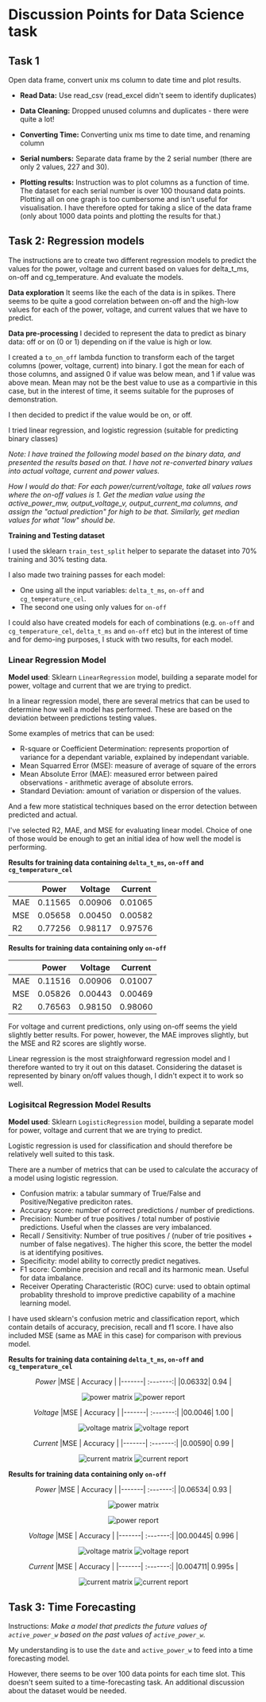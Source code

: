 # Discussion Points for Data Science task

## Task 1 
Open data frame, convert unix ms column to date time and plot results.

* **Read Data:** Use read_csv (read_excel didn't seem to identify duplicates)

* **Data Cleaning:** Dropped unused columns and duplicates - there were quite a lot!

* **Converting Time:** Converting unix ms time to date time, and renaming column

* **Serial numbers:** Separate data frame by the 2 serial number (there are only 2 values, 227 and 30).

* **Plotting results:**
Instruction was to plot columns as a function of time. The dataset for each serial number is over 100 thousand data points. Plotting all on one graph is too cumbersome and isn't useful for visualisation. I have therefore opted for taking a slice of the data frame (only about 1000 data points and plotting the results for that.)

## Task 2: Regression models

The instructions are to create two different regression models to predict the values for the power, voltage and current based on values for delta_t_ms, on-off and cg_temperature. And evaluate the models.

**Data exploration**
It seems like the each of the data is in spikes. There seems to be quite a good correlation between on-off and the high-low values for each of the power, voltage, and current values that we have to predict.

**Data pre-processing**
I decided to represent the data to predict as binary data: off or on (0 or 1) depending on if the value is high or low. 

I created a `to_on_off` lambda function to transform each of the target columns (power, voltage, current) into binary. I got the mean for each of those columns, and assigned 0 if value was below mean, and 1 if value was above mean. Mean may not be the best value to use as a compartivie in this case, but in the interest of time, it seems suitable for the puproses of demonstration.

I then decided to predict if the value would be on, or off. 

I tried linear regression, and logistic regression (suitable for predicting binary classes)

*Note: I have trained the following model based on the binary data, and presented the results based on that. I have not re-converted binary values into actual voltage, current and power values.*

*How I would do that: For each power/current/voltage, take all values rows where the on-off values is 1. Get the median value using the active_power_mw, output_voltage_v, output_current_ma columns, and assign the "actual prediction" for high to be that. Similarly, get median values for what "low" should be.*

**Training and Testing dataset**

I used the sklearn `train_test_split` helper to separate the dataset into 70% training and 30% testing data.

I also made two training passes for each model: 
* One using all the input variables: `delta_t_ms`, `on-off` and `cg_temperature_cel`.
* The second one using only values for `on-off` 

I could also have created models for each of combinations (e.g. `on-off` and `cg_temperature_cel`, `delta_t_ms` and `on-off` etc) but in the interest of time and for demo-ing purposes, I stuck with two results, for each model.

### Linear Regression Model

**Model used**: Sklearn `LinearRegression` model, building a separate model for power, voltage and current that we are trying to predict.


In a linear regression model, there are several metrics that can be used to determine how well a model has performed. These are based on the deviation between predictions testing values.

Some examples of metrics that can be used:
* R-square or Coefficient Determination: represents proportion of variance for a dependant variable, explained by independant variable. 
* Mean Squarred Error (MSE): measure of average of square of the errors
* Mean Absolute Error (MAE): measured error between paired observations - arithmetic average of absolute errors.
* Standard Deviation: amount of variation or dispersion of the values.

And a few more statistical techniques based on the error detection between predicted and actual.

I've selected R2, MAE, and MSE for evaluating linear model. Choice of one of those would be enough to get an initial idea of how well the model is performing.

**Results for training data containing `delta_t_ms`, `on-off` and `cg_temperature_cel`**

<center>

|       |   Power   | Voltage | Current |
|-------| :-------: | ----    | --- |
|MAE |0.11565  | 0.00906 | 0.01065 |
|MSE |0.05658  | 0.00450 | 0.00582 |
|R2  |0.77256  | 0.98117 | 0.97576 |
</center>

**Results for training data containing only `on-off`**
<center>


|       |   Power   | Voltage | Current |
|-------| :-------: | ----    | --- |
|MAE |0.11516  | 0.00906 | 0.01007 |
|MSE |0.05826  | 0.00443 | 0.00469 |
|R2  |0.76563  | 0.98150 | 0.98060 |
</center>

For voltage and current predictions, only using on-off seems the yield slightly better results. For power, however, the MAE improves slightly, but the MSE and R2 scores are slightly worse.

Linear regression is the most straighforward regression model and I therefore wanted to try it out on this dataset. Considering the dataset is represented by binary on/off values though, I didn't expect it to work so well.

### Logisitcal Regression Model Results

**Model used**: Sklearn `LogisticRegression` model, building a separate model for power, voltage and current that we are trying to predict.

Logistic regression is used for classification and should therefore be relatively well suited to this task.

There are a number of metrics that can be used to calculate the accuracy of a model using logistic regression.
* Confusion matrix: a tabular summary of True/False and Positive/Negative prediciton rates.
* Accuracy score: number of correct predictions / number of predictions.
* Precision: Number of true positives / total number of postivie predictions. Useful when the classes are very imbalanced.
* Recall / Sensitivity: Number of true positives / (nuber of trie positives + number of false negatives). The higher this score, the better the model is at identifying positives.
* Specificity: model ability to correctly predict negatives.
* F1 score: Combine precision and recall and its harmonic mean. Useful for data imbalance.
* Receiver Operating Characteristic (ROC) curve: used to obtain optimal probablity threshold to improve predictive capability of a machine learning model.

I have used sklearn's confusion metric and classification report, which contain details of accuracy, precision, recall and f1 score. I have also included MSE (same as MAE in this case) for comparison with previous model.

**Results for training data containing `delta_t_ms`, `on-off` and `cg_temperature_cel`**

<center>

*Power*
|MSE    | Accuracy |
|-------| :-------:| 
|0.06332| 0.94     | 


![power matrix](plots/cnf_matrix_power_all.png)
![power report](plots/class_power_all.png)


*Voltage*
|MSE    | Accuracy |
|-------| :-------:| 
|00.0046| 1.00     | 


![voltage matrix](plots/cnf_matrix_voltage_all.png)
![voltage report](plots/class_voltage_all.png)


*Current*
|MSE    | Accuracy |
|-------| :-------:| 
|0.00590| 0.99     | 


![current matrix](plots/cnf_matrix_current_all.png)
![current report](plots/class_current_all.png)
</center>

**Results for training data containing only `on-off`**


<center>

*Power*
|MSE    | Accuracy |
|-------| :-------:| 
|0.06534| 0.93     | 



![power matrix](plots/cnf_matrix_power_on-off.png)

![power report](plots/class_power_on-off.png)


*Voltage*
|MSE    | Accuracy |
|-------| :-------:| 
|00.00445| 0.996     | 



![voltage matrix](plots/cnf_matrix_voltage_on-off.png)
![voltage report](plots/class_voltage_on-off.png)


*Current*
|MSE    | Accuracy |
|-------| :-------:| 
|0.004711| 0.995s    | 


![current matrix](plots/cnf_matrix_current_on-off.png)
![current report](plots/class_current_on-off.png)
</center>


## Task 3: Time Forecasting

Instructions:
*Make a model that predicts the future values of `active_power_w` based on the past values of `active_power_w`.*

My understanding is to use the `date` and `active_power_w` to feed into a time forecasting model.

However, there seems to be over 100 data points for each time slot. This doesn't seem suited to a time-forecasting task. An additional discussion about the dataset would be needed.